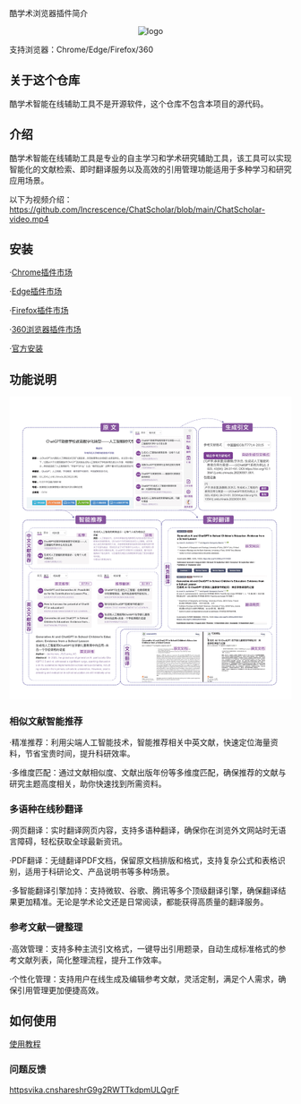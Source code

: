 酷学术浏览器插件简介	
<div align=center>
    <img
  alt="logo"
  src="./组%201.jpg"
  width="200"
  style="margin: auto"
/>
</div>

支持浏览器：Chrome/Edge/Firefox/360
## 关于这个仓库
酷学术智能在线辅助工具不是开源软件，这个仓库不包含本项目的源代码。
## 介绍
酷学术智能在线辅助工具是专业的自主学习和学术研究辅助工具，该工具可以实现智能化的文献检索、即时翻译服务以及高效的引用管理功能适用于多种学习和研究应用场景。

以下为视频介绍：
https://github.com/Increscence/ChatScholar/blob/main/ChatScholar-video.mp4


## 安装
·[Chrome插件市场](httpschromewebstore.google.comdetail%E9%85%B7%E5%AD%A6%E6%9C%AFangphjdghkpkjdbljdfabiphhkolenbnhl=zh-CN&utm_source=ext_sidebar)

·[Edge插件市场](httpsmicrosoftedge.microsoft.comaddonsdetail%E9%85%B7%E5%AD%A6%E6%9C%AFddbbchndnifnljpahafeoodeliphgondhl=zh-CN)

·[Firefox插件市场](httpsaddons.mozilla.orgzh-CNfirefoxaddon%E9%85%B7%E5%AD%A6%E6%9C%AFutm_source=addons.mozilla.org&utm_medium=referral&utm_content=search)

·[360浏览器插件市场](httpsext.se.360.cn#extension-detailid=ofabpngdifhcjfijekcmhlbkkplhijlj)

·[官方安装](httpaddons.dic.coolapk)


## 功能说明

<img
  alt="logo"
  src="./容器 44@1x.png"
  width="800"
/>
### 相似文献智能推荐 
·精准推荐：利用尖端人工智能技术，智能推荐相关中英文献，快速定位海量资料，节省宝贵时间，提升科研效率。 

·多维度匹配：通过文献相似度、文献出版年份等多维度匹配，确保推荐的文献与研究主题高度相关，助你快速找到所需资料。

### 多语种在线秒翻译
·网页翻译：实时翻译网页内容，支持多语种翻译，确保你在浏览外文网站时无语言障碍，轻松获取全球最新资讯。 

·PDF翻译：无缝翻译PDF文档，保留原文档排版和格式，支持复杂公式和表格识别，适用于科研论文、产品说明书等多种场景。

·多智能翻译引擎加持：支持微软、谷歌、腾讯等多个顶级翻译引擎，确保翻译结果更加精准。无论是学术论文还是日常阅读，都能获得高质量的翻译服务。 

### 参考文献一键整理 
·高效管理：支持多种主流引文格式，一键导出引用题录，自动生成标准格式的参考文献列表，简化整理流程，提升工作效率。 

·个性化管理：支持用户在线生成及编辑参考文献，灵活定制，满足个人需求，确保引用管理更加便捷高效。

## 如何使用
[使用教程](httpaddons.dic.coolabout)
### 问题反馈
[httpsvika.cnshareshrG9g2RWTTkdpmULQgrF](httpsvika.cnshareshrG9g2RWTTkdpmULQgrF)
